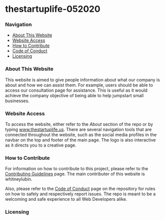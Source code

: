 # thestartuplife-052020
### Navigation
- [About This Website](#About-This-Website)
- [Website Access](#Website-Access)
- [How to Contribute](#How-to-Contribute)
- [Code of Conduct](#Code-Of-Conduct)
- [Licensing](#Licensing)

### About This Website
This website is aimed to give people information about what our company is about and how we can assist them. For example, users should be 
able to access our consultation page for assistance. This is useful as it would achieve the company objective of 
being able to help jumpstart small businesses.

### Website Access
To access the website, either refer to the *About* section of the repo or by typing www.thestartuplife.us. There are several navigation 
tools that are connected throughout the website, such as the social media profiles in the navbar on the top and footer of the main 
page. The logo is also interactive as it directs you to a creative page.  

### How to Contribute
For information on how to contribute to this project, please refer to the [Contributing Guidelines](CONTRIBUTING.md) page. The main contributer of this 
website is whitneylubin.

Also, please refer to the [Code of Conduct](CODE_OF_CONDUCT.md) page on the repository for rules on how to safely and respectively report issues. The repo
is meant to be a welcoming and safe experience to all Web Developers alike.

### Licensing

